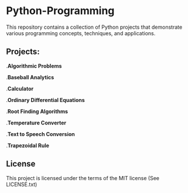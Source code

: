 # Python-Programming

This repository contains a collection of Python projects that demonstrate various programming concepts, techniques, and applications.

## Projects:

.**Algorithmic Problems**

.**Baseball Analytics**

.**Calculator**

.**Ordinary Differential Equations**

.**Root Finding Algorithms**

.**Temperature Converter**

.**Text to Speech Conversion**

.**Trapezoidal Rule**

## License

This project is licensed under the terms of the MIT license (See LICENSE.txt)
